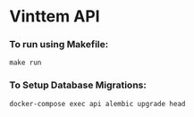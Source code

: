 # Vinttem API

### To run using Makefile:

```
make run
```

### To Setup Database Migrations:

```
docker-compose exec api alembic upgrade head
```
